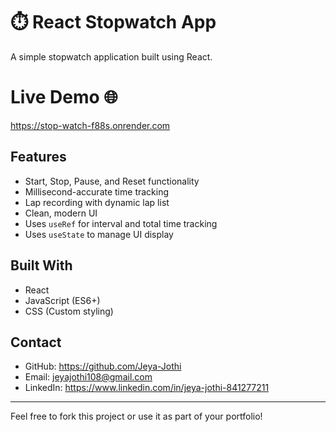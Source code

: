 # ⏱️ React Stopwatch App

A simple stopwatch application built using React.

# Live Demo 🌐

https://stop-watch-f88s.onrender.com

## Features

- Start, Stop, Pause, and Reset functionality
- Millisecond-accurate time tracking
- Lap recording with dynamic lap list
- Clean, modern UI
- Uses `useRef` for interval and total time tracking
- Uses `useState` to manage UI display

## Built With

- React
- JavaScript (ES6+)
- CSS (Custom styling)

## Contact

- GitHub: https://github.com/Jeya-Jothi
- Email: jeyajothi108@gmail.com
- LinkedIn: https://www.linkedin.com/in/jeya-jothi-841277211

---

Feel free to fork this project or use it as part of your portfolio!
